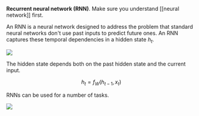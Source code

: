 **Recurrent neural network (RNN)**. Make sure you understand [[neural network]] first.

An RNN is a neural network designed to address the problem that standard neural networks don't use past inputs to predict future ones. An RNN captures these temporal dependencies in a hidden state $h_t$.

![](https://colah.github.io/posts/2015-08-Understanding-LSTMs/img/RNN-unrolled.png)

The hidden state depends both on the past hidden state and the current input.

$$
h_t = f_W(h_{t-1}, x_t)
$$

RNNs can be used for a number of tasks.

![](https://3863425935-files.gitbook.io/~/files/v0/b/gitbook-legacy-files/o/assets%2F-LIA3amopGH9NC6Rf0mA%2F-M4bJ-IWAKzglR0XHFwU%2F-M4bJ3Kh_oCL1b6-9iX9%2Fsequence.png?generation=1586576264708001&alt=media)